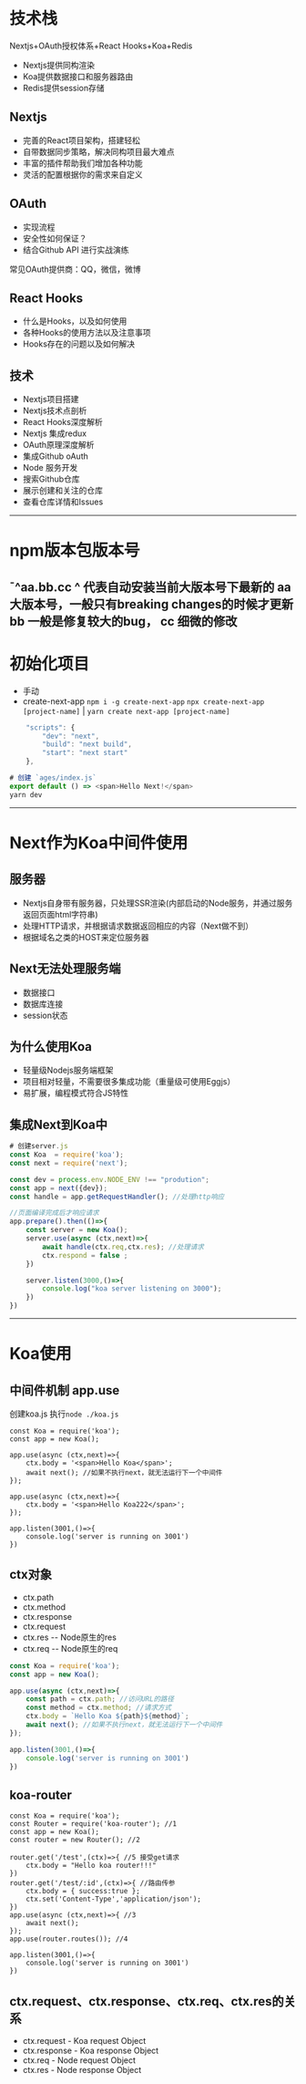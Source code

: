 # 技术栈
Nextjs+OAuth授权体系+React Hooks+Koa+Redis

- Nextjs提供同构渲染
- Koa提供数据接口和服务器路由
- Redis提供session存储

## Nextjs

- 完善的React项目架构，搭建轻松
- 自带数据同步策略，解决同构项目最大难点
- 丰富的插件帮助我们增加各种功能
- 灵活的配置根据你的需求来自定义

## OAuth 
- 实现流程
- 安全性如何保证？
- 结合Github API 进行实战演练

常见OAuth提供商：QQ，微信，微博

## React Hooks
- 什么是Hooks，以及如何使用
- 各种Hooks的使用方法以及注意事项
- Hooks存在的问题以及如何解决

## 技术
- Nextjs项目搭建
- Nextjs技术点剖析
- React Hooks深度解析
- Nextjs 集成redux
- OAuth原理深度解析
- 集成Github oAuth
- Node 服务开发
- 搜索Github仓库
- 展示创建和关注的仓库
- 查看仓库详情和Issues
----------------------------
# npm版本包版本号

ˉ^aa.bb.cc 
^ 代表自动安装当前大版本号下最新的
aa 大版本号，一般只有breaking changes的时候才更新
bb 一般是修复较大的bug，
cc 细微的修改
----------------------------
# 初始化项目
- 手动
- create-next-app
`npm i -g create-next-app`
`npx create-next-app [project-name]` | `yarn create next-app [project-name]`

```js
    "scripts": {
        "dev": "next",
        "build": "next build",
        "start": "next start"
    },
```

```js
# 创建 `ages/index.js`
export default () => <span>Hello Next!</span>
yarn dev  
```
-------------------------------
# Next作为Koa中间件使用
## 服务器
- Nextjs自身带有服务器，只处理SSR渲染(内部启动的Node服务，并通过服务返回页面html字符串)
- 处理HTTP请求，并根据请求数据返回相应的内容（Next做不到）
- 根据域名之类的HOST来定位服务器

## Next无法处理服务端
- 数据接口
- 数据库连接
- session状态

## 为什么使用Koa
- 轻量级Nodejs服务端框架
- 项目相对轻量，不需要很多集成功能（重量级可使用Eggjs）
- 易扩展，编程模式符合JS特性

## 集成Next到Koa中
```js
# 创建server.js
const Koa  = require('koa');
const next = require('next');

const dev = process.env.NODE_ENV !== "prodution";
const app = next({dev});
const handle = app.getRequestHandler(); //处理http响应

//页面编译完成后才响应请求
app.prepare().then(()=>{
    const server = new Koa();
    server.use(async (ctx,next)=>{
        await handle(ctx.req,ctx.res); //处理请求
        ctx.respond = false ;
    })

    server.listen(3000,()=>{
        console.log("koa server listening on 3000");
    })
})

```
------------------------------
# Koa使用
## 中间件机制 app.use

创建koa.js 执行`node ./koa.js`
```
const Koa = require('koa');
const app = new Koa();

app.use(async (ctx,next)=>{
    ctx.body = '<span>Hello Koa</span>';
    await next(); //如果不执行next，就无法运行下一个中间件
});

app.use(async (ctx,next)=>{
    ctx.body = '<span>Hello Koa222</span>';
});

app.listen(3001,()=>{
    console.log('server is running on 3001')
})
```

## ctx对象
- ctx.path
- ctx.method
- ctx.response
- ctx.request
- ctx.res -- Node原生的res
- ctx.req -- Node原生的req

```js
const Koa = require('koa');
const app = new Koa();

app.use(async (ctx,next)=>{
    const path = ctx.path; //访问URL的路径
    const method = ctx.method; //请求方式
    ctx.body = `Hello Koa ${path}${method}`;
    await next(); //如果不执行next，就无法运行下一个中间件
});

app.listen(3001,()=>{
    console.log('server is running on 3001')
})
```
## koa-router
```
const Koa = require('koa');
const Router = require('koa-router'); //1
const app = new Koa();
const router = new Router(); //2

router.get('/test',(ctx)=>{ //5 接受get请求
    ctx.body = "Hello koa router!!!"
})
router.get('/test/:id',(ctx)=>{ //路由传参
    ctx.body = { success:true };
    ctx.set('Content-Type','application/json');
})
app.use(async (ctx,next)=>{ //3
    await next(); 
});
app.use(router.routes()); //4

app.listen(3001,()=>{
    console.log('server is running on 3001')
})
```
## ctx.request、ctx.response、ctx.req、ctx.res的关系

- ctx.request - Koa request Object
- ctx.response -  Koa response Object
- ctx.req  -  Node request Object
- ctx.res - Node response Object

